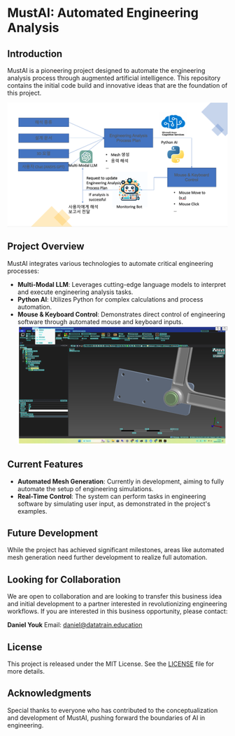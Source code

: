 # MustAI: Automated Engineering Analysis

## Introduction
MustAI is a pioneering project designed to automate the engineering analysis process through augmented artificial intelligence. This repository contains the initial code build and innovative ideas that are the foundation of this project.

![Engineering Analysis Automation](./Process.png)

## Project Overview
MustAI integrates various technologies to automate critical engineering processes:
- **Multi-Modal LLM**: Leverages cutting-edge language models to interpret and execute engineering analysis tasks.
- **Python AI**: Utilizes Python for complex calculations and process automation.
- **Mouse & Keyboard Control**: Demonstrates direct control of engineering software through automated mouse and keyboard inputs.
![Cognitive Detection](./CognitiveDetection.png)

## Current Features
- **Automated Mesh Generation**: Currently in development, aiming to fully automate the setup of engineering simulations.
- **Real-Time Control**: The system can perform tasks in engineering software by simulating user input, as demonstrated in the project's examples.

## Future Development
While the project has achieved significant milestones, areas like automated mesh generation need further development to realize full automation.

## Looking for Collaboration
We are open to collaboration and are looking to transfer this business idea and initial development to a partner interested in revolutionizing engineering workflows. If you are interested in this business opportunity, please contact:

**Daniel Youk**
Email: [daniel@datatrain.education](mailto:daniel@datatrain.education)

## License
This project is released under the MIT License. See the [LICENSE](LICENSE) file for more details.

## Acknowledgments
Special thanks to everyone who has contributed to the conceptualization and development of MustAI, pushing forward the boundaries of AI in engineering.

